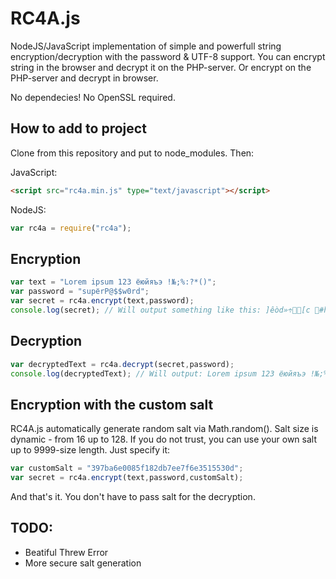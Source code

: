 # RC4A.js
NodeJS/JavaScript implementation of simple and powerfull string encryption/decryption with the password & UTF-8 support.
You can encrypt string in the browser and decrypt it on the PHP-server. Or encrypt on the PHP-server and decrypt in browser.

No dependecies! No OpenSSL required.

## How to add to project
Clone from this repository and put to node_modules. Then:

JavaScript:
```html
<script src="rc4a.min.js" type="text/javascript"></script>
```
NodeJS:
```js
var rc4a = require("rc4a");
```

## Encryption
```js
var text = "Lorem ipsum 123 ёюйяъэ !№;%:?*()";
var password = "supёrP@$$w0rd";
var secret = rc4a.encrypt(text,password);
console.log(secret); // Will output something like this: ]êòd»÷[c #hümZºí¤xì/S-ѲѩҴӷдӂp±⅁ÑD_»¼ú{
```

## Decryption
```js
var decryptedText = rc4a.decrypt(secret,password);
console.log(decryptedText); // Will output: Lorem ipsum 123 ёюйяъэ !№;%:?*()
```

## Encryption with the custom salt
RC4A.js automatically generate random salt via Math.random(). Salt size is dynamic - from 16 up to 128. If you do not trust, you can use your own salt up to 9999-size length. Just specify it: 
```js
var customSalt = "397ba6e0085f182db7ee7f6e3515530d";
var secret = rc4a.encrypt(text,password,customSalt);
```
And that's it. You don't have to pass salt for the decryption.

## TODO:
- Beatiful Threw Error
- More secure salt generation
